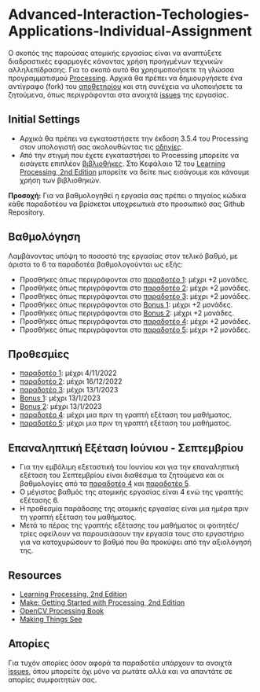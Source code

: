 # Advanced-Interaction-Techologies-Applications-Individual-Assignment

O σκοπός της παρούσας ατομικής εργασίας είναι να αναπτύξετε διαδραστικές εφαρμογές κάνοντας χρήση προηγμένων τεχνικών αλληλεπίδρασης. Για το σκοπό αυτό θα χρησιμοποιήσετε τη γλώσσα προγραμματισμού [Processing](https://processing.org/). Αρχικά θα πρέπει να δημιουργήσετε ένα αντίγραφο (fork) του [αποθετηρίου](https://github.com/merkourisa/Advanced-Interaction-Tecnologies-Applications-Individual-Assignment) και στη συνέχεια να υλοποιήσετε τα ζητούμενα, όπως περιγράφονται στα ανοιχτά [issues](https://github.com/merkourisa/Advanced-Interaction-Tecnologies-Applications-Individual-Assignment/issues) της εργασίας.

## Initial Settings
- Αρχικά θα πρέπει να εγκαταστήσετε την έκδοση 3.5.4 του Processing στον υπολογιστή σας ακολουθώντας τις [οδηγίες](https://processing.org/tutorials/gettingstarted).
- Από την στιγμή που έχετε εγκαταστήσει το Processing μπορείτε να εισάγετε επιπλέον [βιβλιοθήκες](https://processing.org/reference/libraries/). Στο Κεφάλαιο 12 του [Learning Processing, 2nd Edition](http://learningprocessing.com/) μπορείτε να δείτε πως εισάγουμε και κάνουμε χρήση των βιβλιοθηκών. 

**Προσοχή:** Για να βαθμολογηθεί η εργασία σας πρέπει ο πηγαίος κώδικα κάθε παραδοτέου να βρίσκεται υποχρεωτικά στο προσωπικό σας Github Repository.

## Βαθμολόγηση
Λαμβάνοντας υπόψη το ποσοστό της εργασίας στον τελικό βαθμό, με άριστα το 6 τα παραδοτέα βαθμολογούνται ως εξής:
- Προσθήκες όπως περιγράφονται στο [παραδοτέο 1](https://github.com/merkourisa/Advanced-Interaction-Tecnologies-Applications-Individual-Assignment/issues/1): μέχρι +2 μονάδες. 
- Προσθήκες όπως περιγράφονται στο [παραδοτέο 2](https://github.com/merkourisa/Advanced-Interaction-Tecnologies-Applications-Individual-Assignment/issues/2): μέχρι +2 μονάδες.
- Προσθήκες όπως περιγράφονται στο [παραδοτέο 3](https://github.com/merkourisa/Advanced-Interaction-Tecnologies-Applications-Individual-Assignment/issues/3): μέχρι +2 μονάδες.
- Προσθήκες όπως περιγράφονται στο [Bonus 1](https://github.com/merkourisa/Advanced-Interaction-Tecnologies-Applications-Individual-Assignment/issues/4): μέχρι +2 μονάδες.
- Προσθήκες όπως περιγράφονται στο [Bonus 2](https://github.com/merkourisa/Advanced-Interaction-Tecnologies-Applications-Individual-Assignment/issues/8): μέχρι +2 μονάδες.
- Προσθήκες όπως περιγράφονται στο [παραδοτέο 4](https://github.com/merkourisa/Advanced-Interaction-Tecnologies-Applications-Individual-Assignment/issues/9): μέχρι +2 μονάδες.
- Προσθήκες όπως περιγράφονται στο [παραδοτέο 5](https://github.com/merkourisa/Advanced-Interaction-Tecnologies-Applications-Individual-Assignment/issues/10): μέχρι +2 μονάδες.

## Προθεσμίες
- [παραδοτέο 1](https://github.com/merkourisa/Advanced-Interaction-Tecnologies-Applications-Individual-Assignment/issues/1): μέχρι 4/11/2022 
- [παραδοτέο 2](https://github.com/merkourisa/Advanced-Interaction-Tecnologies-Applications-Individual-Assignment/issues/2): μέχρι 16/12/2022
- [παραδοτέο 3](https://github.com/merkourisa/Advanced-Interaction-Tecnologies-Applications-Individual-Assignment/issues/3): μέχρι 13/1/2023
- [Bonus 1](https://github.com/merkourisa/Advanced-Interaction-Tecnologies-Applications-Individual-Assignment/issues/4): μέχρι 13/1/2023
- [Bonus 2](https://github.com/merkourisa/Advanced-Interaction-Tecnologies-Applications-Individual-Assignment/issues/8): μέχρι 13/1/2023
- [παραδοτέο 4](https://github.com/merkourisa/Advanced-Interaction-Tecnologies-Applications-Individual-Assignment/issues/9): μέχρι μια πριν τη γραπτή εξέταση του μαθήματος.
- [παραδοτέο 5](https://github.com/merkourisa/Advanced-Interaction-Tecnologies-Applications-Individual-Assignment/issues/10): μέχρι μια πριν τη γραπτή εξέταση του μαθήματος.

## Eπαναληπτική Εξέταση Ιούνιου - Σεπτεμβρίου
- Για την εμβόλιμη εξεταστική του Ιουνίου και για την επαναληπτική εξέταση του Σεπτεμβρίου είναι διαθέσιμα τα ζητούμενα και οι βαθμολογίες από τα [παραδοτέο 4](https://github.com/merkourisa/Advanced-Interaction-Tecnologies-Applications-Individual-Assignment/issues/9) και [παραδοτέο 5](https://github.com/merkourisa/Advanced-Interaction-Tecnologies-Applications-Individual-Assignment/issues/10). 
- Ο μέγιστος βαθμός της ατομικής εργασίας είναι 4 ενώ της γραπτής εξέτασης 6.
- Η προθεσμία παράδοσης της ατομικής εργασίας είναι μια ημέρα πριν τη γραπτή εξέταση του μαθήματος.
- Μετά το πέρας της γραπτής εξέτασης του μαθήματος οι φοιτητές/τρίες οφείλουν να παρουσιάσουν την εργασία τους στο εργαστήριο για να κατοχυρώσουν το βαθμό που θα προκύψει από την αξιολόγησή της.

## Resources

- [Learning Processing, 2nd Edition](http://learningprocessing.com/)
- [Make: Getting Started with Processing, 2nd Edition](https://www.oreilly.com/library/view/make-getting-started/9781457187070/)
- [OpenCV Processing Book](https://github.com/atduskgreg/opencv-processing-book/blob/master/book/toc.md)
- [Making Things See](https://makingthingssee.com/)

## Απορίες

Για τυχόν απορίες όσον αφορά τα παραδοτέα υπάρχουν τα ανοιχτά [issues](https://github.com/merkourisa/Advanced-Interaction-Tecnologies-Applications-Individual-Assignment/issues), όπου μπορείτε όχι μόνο να ρωτάτε αλλά και να απαντάτε σε απορίες συμφοιτητών σας.
